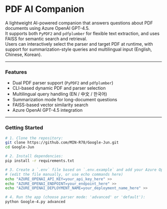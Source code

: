 # PDF AI Companion

A lightweight AI-powered companion that answers questions about PDF documents using Azure OpenAI GPT-4.5.  
It supports both `PyPDF2` and `pdfplumber` for flexible text extraction, and uses FAISS for semantic search and retrieval.  
Users can interactively select the parser and target PDF at runtime, with support for summarization-style queries and multilingual input (English, Chinese, Korean).

---

### Features

- Dual PDF parser support (`PyPDF2` and `pdfplumber`)  
- CLI-based dynamic PDF and parser selection  
- Multilingual query handling (EN / 中文 / 한국어)  
- Summarization mode for long-document questions  
- FAISS-based vector similarity search  
- Azure OpenAI GPT-4.5 integration  

---

### Getting Started

```bash
# 1. Clone the repository:
git clone https://github.com/MIN-R78/Google-Jun.git
cd Google-Jun

# 2. Install dependencies:
pip install -r requirements.txt

# 3. Create a `.env` file based on `.env.example` and add your Azure OpenAI API credentials:
# (edit the file manually, or use echo commands here)
echo "AZURE_OPENAI_API_KEY=your_api_key_here" >> 
echo "AZURE_OPENAI_ENDPOINT=your_endpoint_here" >> 
echo "AZURE_OPENAI_DEPLOYMENT_NAME=your_deployment_name_here" >> 

# 4. Run the app (choose parser mode: 'advanced' or 'default'):
python Google-4.py advanced  
